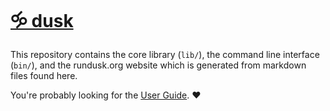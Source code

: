 # [🝰 dusk](https://rundusk.org)

This repository contains the core library (`lib/`), the command line interface (`bin/`), and the rundusk.org website which is generated from markdown files found here.

You're probably looking for the [User Guide](howto.md). ♥
